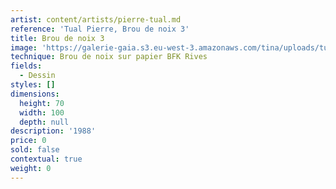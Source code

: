 ```yaml
---
artist: content/artists/pierre-tual.md
reference: 'Tual Pierre, Brou de noix 3'
title: Brou de noix 3
image: 'https://galerie-gaia.s3.eu-west-3.amazonaws.com/tina/uploads/tual-pierre/galerie-gaia-pierre-tual-brou de noix 3.jpg'
technique: Brou de noix sur papier BFK Rives
fields:
  - Dessin
styles: []
dimensions:
  height: 70
  width: 100
  depth: null
description: '1988'
price: 0
sold: false
contextual: true
weight: 0
---
```


